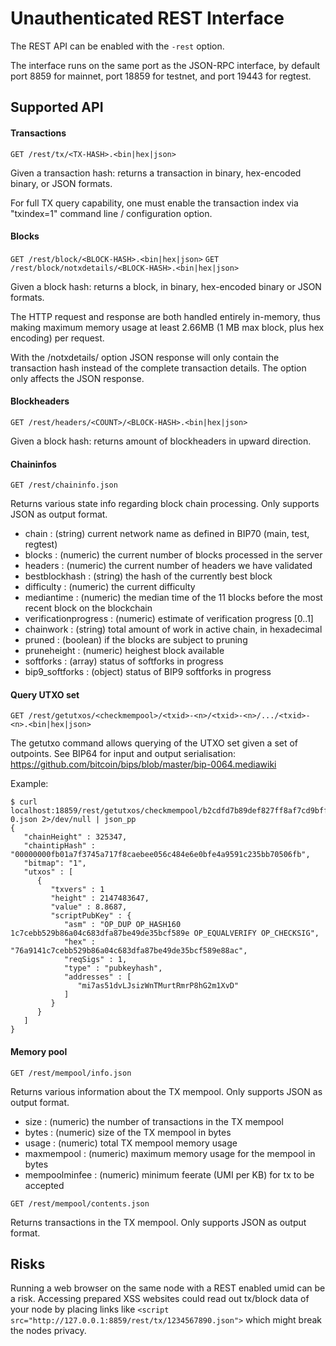 Unauthenticated REST Interface
==============================

The REST API can be enabled with the `-rest` option.

The interface runs on the same port as the JSON-RPC interface, by default port 8859 for mainnet, port 18859 for testnet,
and port 19443 for regtest.

Supported API
-------------

#### Transactions
`GET /rest/tx/<TX-HASH>.<bin|hex|json>`

Given a transaction hash: returns a transaction in binary, hex-encoded binary, or JSON formats.

For full TX query capability, one must enable the transaction index via "txindex=1" command line / configuration option.

#### Blocks
`GET /rest/block/<BLOCK-HASH>.<bin|hex|json>`
`GET /rest/block/notxdetails/<BLOCK-HASH>.<bin|hex|json>`

Given a block hash: returns a block, in binary, hex-encoded binary or JSON formats.

The HTTP request and response are both handled entirely in-memory, thus making maximum memory usage at least 2.66MB (1 MB max block, plus hex encoding) per request.

With the /notxdetails/ option JSON response will only contain the transaction hash instead of the complete transaction details. The option only affects the JSON response.

#### Blockheaders
`GET /rest/headers/<COUNT>/<BLOCK-HASH>.<bin|hex|json>`

Given a block hash: returns <COUNT> amount of blockheaders in upward direction.

#### Chaininfos
`GET /rest/chaininfo.json`

Returns various state info regarding block chain processing.
Only supports JSON as output format.
* chain : (string) current network name as defined in BIP70 (main, test, regtest)
* blocks : (numeric) the current number of blocks processed in the server
* headers : (numeric) the current number of headers we have validated
* bestblockhash : (string) the hash of the currently best block
* difficulty : (numeric) the current difficulty
* mediantime : (numeric) the median time of the 11 blocks before the most recent block on the blockchain
* verificationprogress : (numeric) estimate of verification progress [0..1]
* chainwork : (string) total amount of work in active chain, in hexadecimal
* pruned : (boolean) if the blocks are subject to pruning
* pruneheight : (numeric) heighest block available
* softforks : (array) status of softforks in progress
* bip9_softforks : (object) status of BIP9 softforks in progress

#### Query UTXO set
`GET /rest/getutxos/<checkmempool>/<txid>-<n>/<txid>-<n>/.../<txid>-<n>.<bin|hex|json>`

The getutxo command allows querying of the UTXO set given a set of outpoints.
See BIP64 for input and output serialisation:
https://github.com/bitcoin/bips/blob/master/bip-0064.mediawiki

Example:
```
$ curl localhost:18859/rest/getutxos/checkmempool/b2cdfd7b89def827ff8af7cd9bff7627ff72e5e8b0f71210f92ea7a4000c5d75-0.json 2>/dev/null | json_pp
{
   "chainHeight" : 325347,
   "chaintipHash" : "00000000fb01a7f3745a717f8caebee056c484e6e0bfe4a9591c235bb70506fb",
   "bitmap": "1",
   "utxos" : [
      {
         "txvers" : 1
         "height" : 2147483647,
         "value" : 8.8687,		 
         "scriptPubKey" : {
            "asm" : "OP_DUP OP_HASH160 1c7cebb529b86a04c683dfa87be49de35bcf589e OP_EQUALVERIFY OP_CHECKSIG",
            "hex" : "76a9141c7cebb529b86a04c683dfa87be49de35bcf589e88ac",
            "reqSigs" : 1,
            "type" : "pubkeyhash",
            "addresses" : [
               "mi7as51dvLJsizWnTMurtRmrP8hG2m1XvD"
            ]
         }
      }
   ]
}
```

#### Memory pool
`GET /rest/mempool/info.json`

Returns various information about the TX mempool.
Only supports JSON as output format.
* size : (numeric) the number of transactions in the TX mempool
* bytes : (numeric) size of the TX mempool in bytes
* usage : (numeric) total TX mempool memory usage
* maxmempool : (numeric) maximum memory usage for the mempool in bytes
* mempoolminfee : (numeric) minimum feerate (UMI per KB) for tx to be accepted

`GET /rest/mempool/contents.json`

Returns transactions in the TX mempool.
Only supports JSON as output format.

Risks
-------------
Running a web browser on the same node with a REST enabled umid can be a risk. Accessing prepared XSS websites could read out tx/block data of your node by placing links like `<script src="http://127.0.0.1:8859/rest/tx/1234567890.json">` which might break the nodes privacy.
